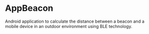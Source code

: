 # AppBeacon
Android application to calculate the distance between a beacon and a mobile device in an outdoor environment using BLE technology.
